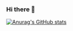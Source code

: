 ### Hi there 👋

[![Anurag's GitHub stats](https://github-readme-stats.vercel.app/api?username=yaotian-liu&hide=issues&show_icons=true&theme=vue-dark)](https://github.com/anuraghazra/github-readme-stats)

<!-- [![willianrod's wakatime stats](https://github-readme-stats.vercel.app/api/wakatime?username=cancerhenry)](https://github.com/anuraghazra/github-readme-stats) -->

<!-- [![Top Langs](https://github-readme-stats.vercel.app/api/top-langs/?username=yaotian-liu&layout=compact&theme=vue-dark)](https://github.com/anuraghazra/github-readme-stats)
 -->


<!-- ![Metrics](https://metrics.lecoq.io/CancerHenry?template=classic&base.metadata=0&config.timezone=Asia%2FShanghai) -->

<!--
**CancerHenry/CancerHenry** is a ✨ _special_ ✨ repository because its `README.md` (this file) appears on your GitHub profile.

Here are some ideas to get you started:

- 🔭 I’m currently working on ...
- 🌱 I’m currently learning ...
- 👯 I’m looking to collaborate on ...
- 🤔 I’m looking for help with ...
- 💬 Ask me about ...
- 📫 How to reach me: ...
- 😄 Pronouns: ...
- ⚡ Fun fact: ...
-->

